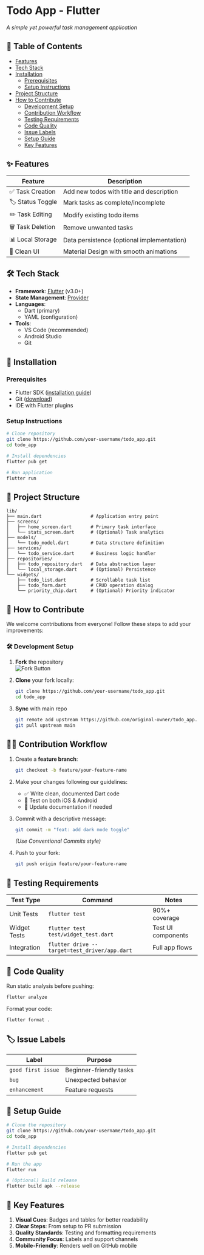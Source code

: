 # Todo App - Flutter

*A simple yet powerful task management application*

## 📌 Table of Contents
- [Features](#-features)
- [Tech Stack](#-tech-stack)
- [Installation](#-installation)
  - [Prerequisites](#prerequisites)
  - [Setup Instructions](#setup-instructions)
- [Project Structure](#-project-structure)
- [How to Contribute](#-how-to-contribute)
  - [Development Setup](#-development-setup)
  - [Contribution Workflow](#-contribution-workflow)
  - [Testing Requirements](#-testing-requirements)
  - [Code Quality](#-code-quality)
  - [Issue Labels](#-issue-labels)
  - [Setup Guide](#-setup-guide)
  - [Key Features](#-key-features)

## ✨ Features
| Feature          | Description                                  |
|-----------------|----------------------------------------------|
| ✅ Task Creation | Add new todos with title and description    |
| 🏷️ Status Toggle | Mark tasks as complete/incomplete           |
| ✏️ Task Editing  | Modify existing todo items                  |
| 🗑️ Task Deletion | Remove unwanted tasks                      |
| 📊 Local Storage | Data persistence (optional implementation)  |
| 🎨 Clean UI      | Material Design with smooth animations      |

## 🛠 Tech Stack
- **Framework**: [Flutter](https://flutter.dev) (v3.0+)
- **State Management**: [Provider](https://pub.dev/packages/provider)
- **Languages**:
  - Dart (primary)
  - YAML (configuration)
- **Tools**:
  - VS Code (recommended)
  - Android Studio
  - Git

## 🚀 Installation
### Prerequisites
- Flutter SDK ([installation guide](https://flutter.dev/docs/get-started/install))
- Git ([download](https://git-scm.com/downloads))
- IDE with Flutter plugins

### Setup Instructions
```bash
# Clone repository
git clone https://github.com/your-username/todo_app.git
cd todo_app

# Install dependencies
flutter pub get

# Run application
flutter run
```

## 📁 Project Structure
```
lib/
├── main.dart                  # Application entry point
├── screens/
│   ├── home_screen.dart       # Primary task interface
│   └── stats_screen.dart      # (Optional) Task analytics
├── models/
│   └── todo_model.dart        # Data structure definition
├── services/
│   └── todo_service.dart      # Business logic handler
├── repositories/
│   ├── todo_repository.dart   # Data abstraction layer
│   └── local_storage.dart     # (Optional) Persistence
└── widgets/
    ├── todo_list.dart         # Scrollable task list
    ├── todo_form.dart         # CRUD operation dialog
    └── priority_chip.dart     # (Optional) Priority indicator
```

## 🤝 How to Contribute
We welcome contributions from everyone! Follow these steps to add your improvements:

### 🛠️ Development Setup
1. **Fork** the repository  
   ![Fork Button](https://img.shields.io/badge/-Fork%20Repo-181717?style=flat&logo=github)

2. **Clone** your fork locally:
   ```bash
   git clone https://github.com/your-username/todo_app.git
   cd todo_app
   ```

3. **Sync** with main repo   
   ```bash
   git remote add upstream https://github.com/original-owner/todo_app.git
   git pull upstream main
   ```

## 🧑‍💻 Contribution Workflow

1. Create a **feature branch**:
   ```bash
   git checkout -b feature/your-feature-name
   ```

2. Make your changes following our guidelines:
   - ✅ Write clean, documented Dart code
   - 📱 Test on both iOS & Android
   - 📝 Update documentation if needed

3. Commit with a descriptive message:
   ```bash
   git commit -m "feat: add dark mode toggle"
   ```
   _(Use Conventional Commits style)_

4. Push to your fork:
   ```bash
   git push origin feature/your-feature-name
   ```

## 🧪 Testing Requirements
| Test Type         | Command                                   | Notes             |
|------------------|-----------------------------------------|------------------|
| Unit Tests       | `flutter test`                          | 90%+ coverage    |
| Widget Tests     | `flutter test test/widget_test.dart`    | Test UI components |
| Integration      | `flutter drive --target=test_driver/app.dart` | Full app flows |

## 🚨 Code Quality
Run static analysis before pushing:
```bash
flutter analyze
```
Format your code:
```bash
flutter format .
```

## 🏷️ Issue Labels
| Label             | Purpose                   |
|-------------------|--------------------------|
| `good first issue` | Beginner-friendly tasks  |
| `bug`             | Unexpected behavior      |
| `enhancement`     | Feature requests         |

## 🔧 Setup Guide
```bash
# Clone the repository
git clone https://github.com/your-username/todo_app.git
cd todo_app

# Install dependencies
flutter pub get

# Run the app
flutter run

# (Optional) Build release
flutter build apk --release
```

## 🌟 Key Features
1. **Visual Cues**: Badges and tables for better readability
2. **Clear Steps**: From setup to PR submission
3. **Quality Standards**: Testing and formatting requirements
4. **Community Focus**: Labels and support channels
5. **Mobile-Friendly**: Renders well on GitHub mobile
